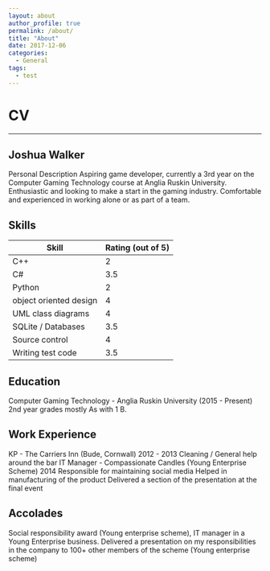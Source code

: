 ```yaml
---
layout: about
author_profile: true
permalink: /about/
title: "About"
date: 2017-12-06
categories:
  - General
tags:
  - test
---
```

# CV
------
## Joshua Walker
Personal Description
Aspiring game developer, currently a 3rd year on the Computer Gaming Technology course at Anglia Ruskin University.
Enthusiastic and looking to make a start in the gaming industry.
Comfortable and experienced in working alone or as part of a team.
## Skills
|Skill      |Rating (out of 5)|
|-----------------------|---------------|
|C++				            |2              |
|C#					            |	3.5           |
|Python			            |	2             |
|object oriented design |4              |
|UML class diagrams			|4              |
|SQLite / Databases			|3.5            |
|Source control					|4              |
|Writing test code			|3.5            |
## Education
Computer Gaming Technology - Anglia Ruskin University (2015 - Present)
2nd year grades mostly As with 1 B.
## Work Experience
KP - The Carriers Inn (Bude, Cornwall) 2012 - 2013
Cleaning / General help around the bar
IT Manager - Compassionate Candles (Young Enterprise Scheme) 2014
Responsible for maintaining social media
Helped in manufacturing of the product
Delivered a section of the presentation at the final event
## Accolades
Social responsibility award (Young enterprise scheme), IT manager in a Young Enterprise business.
Delivered a presentation on my responsibilities in the company to 100+ other members of the scheme (Young enterprise scheme)


